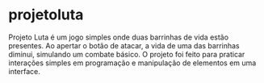 # projetoluta
Projeto Luta é um jogo simples onde duas barrinhas de vida estão presentes. Ao apertar o botão de atacar, a vida de uma das barrinhas diminui, simulando um combate básico. O projeto foi feito para praticar interações simples em programação e manipulação de elementos em uma interface.
